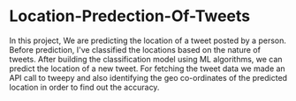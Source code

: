 # Location-Predection-Of-Tweets

In this project, We are predicting the location of a tweet posted by a person. Before prediction, I've classified the locations based on the nature of tweets. After building the classification model using ML algorithms, we can predict the location of a new tweet. For fetching the tweet data we made an API call to tweepy and also identifying the geo co-ordinates of the predicted location in order to find out the accuracy.

